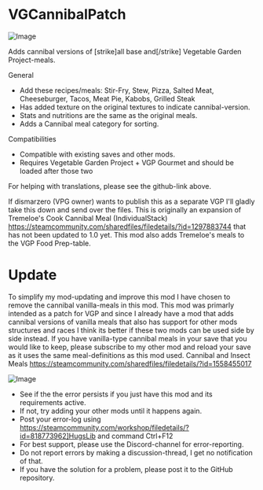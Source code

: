 # VGCannibalPatch

![Image](https://i.imgur.com/buuPQel.png)

  
Adds cannibal versions of [strike]all base and[/strike] Vegetable Garden Project-meals.

General


- Add these recipes/meals: Stir-Fry, Stew, Pizza, Salted Meat, Cheeseburger, Tacos, Meat Pie, Kabobs, Grilled Steak
- Has added texture on the original textures to indicate cannibal-version.
- Stats and nutritions are the same as the original meals.
- Adds a Cannibal meal category for sorting.



Compatibilities


- Compatible with existing saves and other mods.
- Requires Vegetable Garden Project + VGP Gourmet and should be loaded after those two



 For helping with translations, please see the github-link above.

If dismarzero (VPG owner) wants to publish this as a separate VGP I'll gladly take this down and send over the files.
This is originally an expansion of Tremeloe's Cook Cannibal Meal (IndividualStack) 
https://steamcommunity.com/sharedfiles/filedetails/?id=1297883744 that has not been updated to 1.0 yet. This mod also adds Tremeloe's meals to the VGP Food Prep-table.

# Update

To simplify my mod-updating and improve this mod I have chosen to remove the cannibal vanilla-meals in this mod. This mod was primarly intended as a patch for VGP and since I already have a mod that adds cannibal versions of vanilla meals that also has support for other mods structures and races I think its better if these two mods can be used side by side instead.
If you have vanilla-type cannibal meals in your save that you would like to keep, please subscribe to my other mod and reload your save as it uses the same meal-definitions as this mod used.
Cannibal and Insect Meals
https://steamcommunity.com/sharedfiles/filedetails/?id=1558455017

![Image](https://i.imgur.com/PwoNOj4.png)



-  See if the the error persists if you just have this mod and its requirements active.
-  If not, try adding your other mods until it happens again.
-  Post your error-log using https://steamcommunity.com/workshop/filedetails/?id=818773962]HugsLib and command Ctrl+F12
-  For best support, please use the Discord-channel for error-reporting.
-  Do not report errors by making a discussion-thread, I get no notification of that.
-  If you have the solution for a problem, please post it to the GitHub repository.



